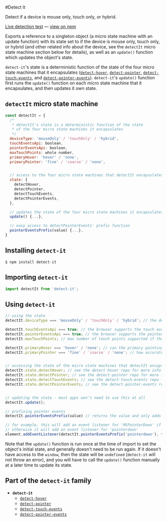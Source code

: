 #Detect It

Detect if a device is mouse only, touch only, or hybrid.

[Live detection test][liveDetectionTest] &#8212; [view on npm][onNpm]

Exports a reference to a singleton object (a micro state machine with an update function) with its state set to if the device is mouse only, touch only, or hybrid (and other related info about the device, see the `detectIt` micro state machine section below for details), as well as an `update()` function which updates the object's state.

`detect-it`'s state is a deterministic function of the state of the four micro state machines that it encapsulates ([`detect-hover`][detectHoverRepo], [`detect-pointer`][detectPointerRepo], [`detect-touch-events`][detectTouchEventsRepo], and [`detect-pointer-events`][detectPointerEventsRepo]). `detect-it`'s `update()` function first runs the `update()` function on each micro state machine that it encapsulates, and then updates it own state.


## `detectIt` micro state machine
```javascript
const detectIt = {
  /*
   * detectIt's state is a deterministic function of the state
   * of the four micro state machines it encapsulates
   */
  deviceType: 'mouseOnly' / 'touchOnly' / 'hybrid',
  touchEventsApi: boolean,
  pointerEventsApi: boolean,
  maxTouchPoints: whole number,
  primaryHover: 'hover' / 'none',
  primaryPointer: 'fine' / 'coarse' / 'none',


  // access to the four micro state machines that detectIt encapsulates
  state: {
    detectHover,
    detectPointer,
    detectTouchEvents,
    detectPointerEvents,
  },

  // updates the state of the four micro state machines it encapsulates, and then updates its own state
  update() {...},

  // easy access to detectPointerEvents' prefix function
  pointerEventsPrefix(value) {...},
}
```

## Installing `detect-it`
```terminal
$ npm install detect-it
```

## Importing `detect-it`
```javascript
import detectIt from 'detect-it';
```


## Using `detect-it`
```javascript
// using the state
detectIt.deviceType === 'mouseOnly' / 'touchOnly' / 'hybrid'; // the device type

detectIt.touchEventsApi === true; // the browser supports the touch events api
detectIt.pointerEventsApi === true; // the browser supports the pointer events api
detectIt.maxTouchPoints; // max number of touch points supported if the device is touchOnly or hybrid

detectIt.primaryHover === 'hover' / 'none'; // can the primary pointing system easily hover
detectIt.primaryPointer === 'fine' / `coarse` / 'none'; // how accurate is the primary pointing system


// accessing the state of the micro state machines that detectIt encapsulates
detectIt.state.detectHover; // see the detect-hover repo for more info
detectIt.state.detectPointer; // see the detect-pointer repo for more info
detectIt.state.detectTouchEvents; // see the detect-touch-events repo for more info
detectIt.state.detectPointerEvents; // see the detect-pointer-events repo for more info


// updating the state - most apps won't need to use this at all
detectIt.update();

// prefixing pointer events
detectIt.pointerEventsPrefix(value) // returns the value and only adds the prefix if it is required

// for example, this will add an event listener for 'MSPointerDown' if a prefix is required,
// otherwise it will add an event listener for 'pointerdown'
element.addEventListener(detectIt.pointerEventsPrefix('pointerdown'), function...)
```

Note that the `update()` function is run once at the time of import to set the object's initial state, and generally doesn't need to be run again. If it doesn't have access to the `window`, then the state will be `undefined` (`detect-it` will not throw an error), and you will have to call the `update()` function manually at a later time to update its state.


## Part of the `detect-it` family
- **`detect-it`**
  - [`detect-hover`][detectHoverRepo]
  - [`detect-pointer`][detectPointerRepo]
  - [`detect-touch-events`][detectTouchEventsRepo]
  - [`detect-pointer-events`][detectPointerEventsRepo]


<!-- links -->
[liveDetectionTest]: http://detect-it.rafrex.com/
[onNpm]: https://www.npmjs.com/package/detect-it
[detectHoverRepo]: https://github.com/rafrex/detect-hover
[detectPointerRepo]: https://github.com/rafrex/detect-pointer
[detectTouchEventsRepo]: https://github.com/rafrex/detect-touch-events
[detectPointerEventsRepo]: https://github.com/rafrex/detect-pointer-events
